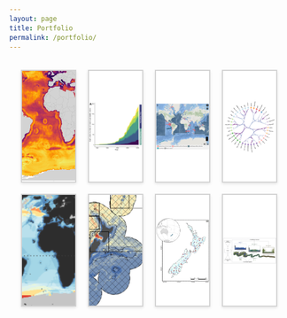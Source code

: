 ```yaml
---
layout: page
title: Portfolio
permalink: /portfolio/
---
```


<html lang="en">
<head>
    <meta charset="UTF-8">
    <meta name="viewport" content="width=device-width, initial-scale=1.0">
    <title>Portfolio Tabs</title>
   <style>
       #portfolio-tabs {
    max-width: 1200px;
    margin: 0 auto;
    padding: 20px;
}
.tab-container {
    display: flex;
    flex-wrap: wrap;
    justify-content: space-around;
    gap: 20px;
}
.tab {
    height: 200px;
    flex-basis: calc(25% - 20px);
    position: relative;
    cursor: pointer;
    overflow: hidden;
    transition: transform 0.3s ease;
    background-color: white;
    aspect-ratio: 16 / 9;
    border: 2px solid #D3D3D3;
    box-shadow: 0 2px 5px rgba(0,0,0,0.1);
}
.tab:hover {
    transform: scale(1.05);
}
.tab img {
    width: 100%;
    height: 100%;
    object-fit: contain;
}
/* New styles for specific projects */
.tab[data-tab="project8"] img {
    width: 185%; /* Make the image larger than the container */
    height: 185%; /* Make the image larger than the container */
    object-fit: cover;
    /* Center the enlarged image */
    position: relative;
    left: 50%;
    top: 50%;
    transform: translate(-50%, -50%);
}
.tab[data-tab="project4"] img {
    width: 125%; /* Make the image larger than the container */
    height: 125%; /* Make the image larger than the container */
    object-fit: cover;
    /* Center the enlarged image */
    position: relative;
    left: 50%;
    top: 50%;
    transform: translate(-50%, -50%);
}
.tab[data-tab="project3"] img {
    width: 125%; /* Make the image larger than the container */
    height: 125%; /* Make the image larger than the container */
    object-fit: cover;
    /* Center the enlarged image */
    position: relative;
    left: 50%;
    top: 50%;
    transform: translate(-50%, -50%);
}
/* Rest of your existing styles */
.tab-overlay {
    position: absolute;
    bottom: 0;
    left: 0;
    right: 0;
    background-color: rgba(6, 79, 141, 0.8);
    color: white;
    padding: 10px;
    text-align: center;
    transform: translateY(100%);
    transition: transform 0.3s ease;
}
.tab:hover .tab-overlay {
    transform: translateY(0);
}
.short-title {
    font-size: 16px;
    font-weight: bold;
    display: block;
    margin-bottom: 5px;
}
.tab-divider {
    border: 0;
    height: 1px;
    background-color: rgba(255, 255, 255, 0.5);
    margin: 5px 0;
}
.long-title {
    font-size: 14px;
    display: block;
}
.modal-overlay {
    display: none;
    position: fixed;
    z-index: 1000;
    left: 0;
    top: 0;
    width: 100%;
    height: 100%;
    overflow: auto;
    background-color: rgba(0, 0, 0, 0.7);
}
.modal-content {
    background-color: #fefefe;
    margin: 5% auto;
    padding: 20px;
    border: 1px solid #888;
    width: 80%;
    max-width: 1000px;
    position: relative;
    border-radius: 5px;
}
.modal-title {
    font-size: 24px;
    margin-bottom: 10px;
    padding-right: 30px;
}
.modal-divider {
    border: 0;
    height: 1px;
    background-color: #ccc;
    margin: 10px 0;
}
.modal-description {
    font-size: 16px;
    color: #666;
    margin-bottom: 20px;
}
.close-btn {
    color: #aaa;
    float: right;
    font-size: 28px;
    font-weight: bold;
    cursor: pointer;
}
.close-btn:hover,
.close-btn:focus {
    color: #000;
    text-decoration: none;
    cursor: pointer;
}
.project-container {
    display: flex;
    flex-direction: column;
    align-items: center;
    width: 100%;
    max-width: 800px;
    margin: 0 auto;
}
.project-description {
    width: 100%;
    text-align: left;
    margin-bottom: 20px;
}
.project-image {
    width: 100%;
    text-align: center;
}
.project-image img {
    max-width: 75%;
    height: auto;
    display: block;
    margin: 20px auto;
}
@media (max-width: 767px) {
    .tab {
        flex-basis: calc(50% - 20px);
    }
}
@media (max-width: 480px) {
    .tab {
        flex-basis: 100%;
    }
}
    </style>
</head>
<body>
    <div id="portfolio-tabs">
        <div class="tab-container">
        <div class="tab" data-tab="project8">
                <img src="/assets/img/portfolio/Global_fishing_map.png" alt="Project 8">
                <div class="tab-overlay">
                    <span class="short-title">Global Fishing Effort</span>
                    <hr class="tab-divider">
                    <span class="long-title">Machine Learning for Fishing Estimates</span>
                </div>
            </div>
        <div class="tab" data-tab="project7">
                <img src="/assets/img/portfolio/Mouton et al. 2024_MPAs.png" alt="Project 7">
                <div class="tab-overlay">
                    <span class="short-title">Protection of Shark and Ray Areas</span>
                    <hr class="tab-divider">
                    <span class="long-title">Evaluating the governance and protection of sharks and rays</span>
                </div>
            </div>
            <div class="tab" data-tab="project6">
                <img src="/assets/img/portfolio/ISRAs e-atlas.png" alt="Project 6">
                <div class="tab-overlay">
                    <span class="short-title">Important Shark and Ray Areas</span>
                    <hr class="tab-divider">
                    <span class="long-title">Mapping critical shark habitat accross the world</span>
                </div>
            </div>
            <div class="tab" data-tab="project5">
                <img src="/assets/img/portfolio/HEB_2G_males_clusters.png" alt="Project 5">
                <div class="tab-overlay">
                    <span class="short-title">Hierarchical Edge Bundling</span>
                    <hr class="tab-divider">
                    <span class="long-title">Analyses of cardiometabolic biomarkers</span>
                </div>
            </div>
            <div class="tab" data-tab="project4">
                <img src="/assets/img/portfolio/Pimiento et al. 2024.png" alt="Project 4">
                <div class="tab-overlay">
                    <span class="short-title">Global shark biodiversity</span>
                    <hr class="tab-divider">
                    <span class="long-title">Assessing elasmobranch functional diversity at the global scale</span>
                </div>
            </div>
            <div class="tab" data-tab="project3">
                <img src="/assets/img/portfolio/Stephenson et al. 2020.png" alt="Project 3">
                <div class="tab-overlay">
                    <span class="short-title">Cetacean biodiversity modelling</span>
                    <hr class="tab-divider">
                    <span class="long-title">Modelling cetacean biodiversity in New Zealand waters</span>
                </div>
            </div>
            <div class="tab" data-tab="project2">
                <img src="/assets/img/portfolio/Mouton et al. 2020 map.png" alt="Project 2">
                <div class="tab-overlay">
                    <span class="short-title">Climate change and river biodiversity</span>
                    <hr class="tab-divider">
                    <span class="long-title">Time series analyses of biodiversity change</span>
                </div>
            </div>
            <div class="tab" data-tab="project1">
                <img src="/assets/img/portfolio/Mouton et al. 2018 GAbs.png" alt="Project 1">
                <div class="tab-overlay">
                    <span class="short-title">Functional diversity of stream macrophytes</span>
                    <hr class="tab-divider">
                    <span class="long-title">Evaluating macrophyte functional responses to anthropogenic disturbances</span>
                </div>
            </div>
        </div>
        <div id="modal-overlay" class="modal-overlay">
            <div class="modal-content">
                <span class="close-btn">&times;</span>
                <h2 class="modal-title"></h2>
                <hr class="modal-divider">
                <p class="modal-description"></p>
                <div id="modal-body"></div>
            </div>
        </div>
    </div>
        <template id="project8-template">
    <div class="project-container">
        <div class="project-description">
            <p>I was hired by <a href="https://www.catalinapimiento.com/" target="_blank">Dr. Catalina Pimiento</a> from the University of Zurich to compile and analyze global fishing effort datasets for a research project.</p>
            </div>
            <div class="project-description">
             <p> For this, I used Global Fishing Watch’s latest datasets of fishing hours from Automatic Identification System (AIS) detections and fishing vessel detections from Sentinel-1 Synthetic Aperture Radar (SAR) imagery processing. These databases include dozens to hundreds of millions of records and are the best datasets for estimating fishing effort globally.</p>
            </div>
            <div class="project-image">
            <img src="/assets/img/portfolio/AIS_fishing_map.png" alt="Fig. 1">
            </div>
            <div class="project-image">
            <img src="/assets/img/portfolio/SAR_fishing_map.png" alt="Fig. 2">
            </div>
            <div class="project-description">
             <p></p>
            <p> However, while AIS-based datasets offer unique information on global fishing effort, in some areas of the world (such as the Coral Triangle or the Caribbean Sea), fishing vessels do not broadcast AIS information. Nonetheless, fishing activity is detected in these regions through satellite imagery processing. To convert fishing vessel detections into estimated fishing hours in areas with only SAR detections, I built a machine learning-based predictive model (using random forest modeling) to predict fishing hours in these regions. The model included more than 150,000 records as training data and environmental predictors, such as the distance to ports, to improve performance. I also performed spatially blocked cross-validation and prediction to overcome spatial autocorrelation. As a result, my model explained 80% of the variation in fishing hours, and I was able to confidently predict fishing hours in 60,000 ocean grid cells.</p>
        </div>
            <div class="project-image">
            <img src="/assets/img/portfolio/predicted_plot_SAR_only.png" alt="Fig. 3">
            </div>
        <div class="project-description">
             <p></p>
            <p> In a second step, I used the same approach to predict estimated fishing hours in every ocean grid cell. I built a random forest model of fishing hours according to a wide range of environmental descriptors, including bathymetry, distance to ports, and marine protected area locations. This generated the map of estimated fishing hours in every ocean cell of the world, with the model explaining more than 75% of the variation in fishing hours.</p>
        </div>
        <div class="project-image">
            <img src="/assets/img/portfolio/Global_fishing_map.png" alt="Fig. 4">
            </div>
        <div class="project-description">
             <p></p>
            <p>
                    <a href="https://github.com/TheophileMt92/GFW-Global-fishing-hours" target="_blank">GitHub Repository</a> 
                </p>
        </div>
        </div>
</template>
    <template id="project7-template">
    <div class="project-container">
        <div class="project-description">
            <p>I led and published <a href="https://www.sciencedirect.com/science/article/pii/S0308597X24004482?via%3Dihub" target="_blank">an article in Marine Policy</a> with 45 co-authors from Academia, Governments and NGOs under the supervision of <a href="https://www.linkedin.com/in/rima-jabado-93656a6b/?originalSubdomain=ae" target="_blank">Dr. Rima Jabado</a>, the Chair of the <a href="https://www.iucnssg.org/" target="_blank">IUCN SSC Shark Specialist Group</a>. The article is titled: <i>"Shortfalls in the protection of Important Shark and Ray Areas undermine shark conservation efforts in the Central and South American Pacific"</i>. </p>
            </div>
            <div class="project-image">
            <img src="/assets/img/portfolio/Mouton et al. 2024_Fig. 1.jpeg" alt="Fig. 1">
            </div>
            <div class="project-description">
             <p></p>
            <p> The project consisted of (i) assessing trends in Marine Protected Area (MPA) expansion and extent across the 12 nations of the region; (ii) quantifying the spatial overlap between MPAs and Important Shark and Ray Areas (ISRAs); and (iii) evaluating the effectiveness of the current MPA governance structure at protecting sharks and their critical habitat. We did this by utilising a combination of text analyses, statistical modelling (GLMM, PCA, Clustering) and GIS tools (sf, ArcGis).</p>
        </div>
            <div class="project-image">
            <img src="/assets/img/portfolio/Mouton et al. 2024_Fig. 2.jpeg" alt="Fig. 2">
            </div>
        <div class="project-description">
             <p></p>
            <p> There has been a recent rapid increase in the establishment of MPAs with 90 % of current MPAs in the region designated since 2010. Yet, El Salvador, Guatemala, Peru, and Honduras still protect less than 10 % of their waters. We find that ISRAs overlap with all MPAs by only 15.6 % and with no-take MPAs by 7.3 %. Of 182 MPAs identified, 41.8 % do not have a management plan, comprising 39.8 % of the total MPA extent. Mexico, Costa Rica, and Colombia have relatively strong governance frameworks in place and, along with Panama, Honduras, and Ecuador, represent the highest overlap between MPAs and ISRAs. However, the contribution of the remaining six countries to shark protection via MPAs is low based on limited spatial overlap with ISRAs (less than 2 % each).</p>
        </div>
        <div class="project-image">
            <img src="/assets/img/portfolio/Mouton et al. 2024_Fig. 5.jpeg" alt="Fig. 5">
            </div>
        <div class="project-description">
             <p></p>
            <p> As countries mobilise to meet the 30×30 target, we propose considering ISRAs as a key component of spatial planning when designing new MPAs, designating existing partially protected areas as no-take zones, or reshaping the boundaries of existing MPAs.</p>
            <p>
                    <a href="https://github.com/TheophileMt92/ISRA_R12_MPA_overlaps" target="_blank">GitHub Repository</a> |
                    <a href="https://www.sciencedirect.com/science/article/pii/S0308597X24004482?via%3Dihub" target="_blank">Mouton et al. 2024 (Marine Policy)</a>
                </p>
        </div>
        </div>
</template>
<template id="project6-template">
    <div class="project-container">
        <div class="project-description">
            <p>I was a postdoctoral researcher and scientific coordinator for the <a href="https://www.iucnssg.org/" target="_blank">IUCN SSC Shark Specialist Group</a> during a year, working on the <a href="https://sharkrayareas.org/" target="_blank">Important Shark and Ray Areas project</a>. </p>
            <p>As I started the job, we tackled the Mediterranean and Black Seas Region and I was responsible for coordinating research in France, Monaco and Italy. The project resulted in the publication of 65 ISRAs, read the report <a href="https://sharkrayareas.org/download/mediterranean-and-black-seas-regional-compendium-of-important-shark-and-ray-areas/" target="_blank">here</a>. A video of the workshop held in Thessaloniki, Greece is accessible below.</p>
        </div>
        <div class="project-video">
            <a href="https://www.youtube.com/watch?v=vghKtCjsP-g" target="_blank">
                <img src="https://img.youtube.com/vi/vghKtCjsP-g/0.jpg" alt="ISRA MED Workshop video">
            </a>
        </div>
        <div class="project-description">
             <p></p>
            <p>We later tackled the Western Indian Ocean Region and I was responsible for coordinating research in Seychelles, the Chagos Archipelago, La Réunion, Mauritius and the United Arab Emirates. The project resulted in the publication of 125 ISRAs, read the report <a href="https://sharkrayareas.org/download/western-indian-ocean-regional-compendium-of-important-shark-and-ray-areas/" target="_blank">here</a>. A video of the workshop held in Durban, South Africa is accessible below.</p>
        </div>
        <div class="project-video">
            <a href="https://www.youtube.com/watch?v=T5jFvc3bX4E" target="_blank">
                <img src="https://img.youtube.com/vi/T5jFvc3bX4E/0.jpg" alt="ISRA WIO Workshop video">
            </a>
        </div>
    </div>
</template>
    <template id="project5-template">
        <div class="project-container">
            <div class="project-description">
                <p>I was hired by <a href="https://uchile.cl/portafolio-academico/portafolio-academico/academico/49064" target="_blank">Prof. María Paulina Correa Burrows</a> from the Universidad de Chile to apply Hierchical Edge Bundling (HEB) to cardiometabolic health markers for a study on the effects of obesity on the health of teenagers. I produced ten different HEBs, a quarto document and publication ready charts for this consultancy. The project is publicly accessible on my <a href="https://github.com/TheophileMt92/Hierarchal-Edge-Bundling" target="_blank">GitHub Repository</a> </p>
                <div class="project-image">
                <img src="/assets/img/portfolio/HEB_2G_males_clusters.png" alt="Project 2">
            </div>
            </div>
        </div>
    </template>
    <template id="project4-template">
        <div class="project-container">
            <div class="project-description">
                <p>A group of researchers led by <a href="https://www.catalinapimiento.com/" target="_blank">Dr. Catalina Pimiento</a> and <a href="https://fableprieur.weebly.com/" target="_blank">Prof. Fabien Leprieur</a>, and including myself, investigated the functional diversity of sharks and rays in the world.</p>
                <p>The group created a trait dataset of > 1000 species to assess elasmobranch functional diversity and compare it against previously studied facets (taxonomic and phylogenetic), to identify species- and spatial- conservation priorities. This consisted of using global spatial datasets of shark and ray distributions and macroecological statistical analyses (generalised modelling, ordination methods, spatial mapping methods etc.). </p>
            </div>
            <div class="project-image">
                <img src="/assets/img/portfolio/Pimiento et al. 2024_2maps.png" alt="Project 3">
            </div>
            <div class="project-description">
                <p>The spatial analyses showed that elasmobranch functional richness is concentrated along continental shelves and around oceanic islands, with 18 distinguishable hotspots. These hotspots only marginally overlap with those of other biodiversity facets, reflecting a distinct spatial fingerprint of functional diversity. </p> 
                <p> Elasmobranch biodiversity facets converge with fishing pressure along the coast of China, which emerged as a critical frontier in conservation. Meanwhile, several components of elasmobranch functional diversity fall in high seas and/or outside the global network of marine protected areas.</p>
                <p>These results highlight acute vulnerability of the world's elasmobranchs' functional diversity and reveal global priorities for elasmobranch functional biodiversity previously overlooked.</p>
                <p>
                    <a href="https://github.com/Pimiento-Research-Group/sharks-FD_biodiv_global" target="_blank">GitHub Repository</a> |
                    <a href="https://www.nature.com/articles/s41467-023-43212-3" target="_blank">Pimiento et al. 2024 (Nature communications)</a>
                </p>
            </div>
        </div>
    </template>
    <template id="project3-template">
        <div class="project-container">
            <div class="project-description">
                <p>A group of researchers led by <a href="https://www.ncl.ac.uk/nuact/fellows/profile/fabricestephenson.html" target="_blank">Dr. Fabrice Stephenson</a> and myself, and involving internationally renowned cetacean ecologists, such as <a href="https://mmi.oregonstate.edu/people/leigh-g-torres">Leigh G. Torres</a> and <a href="https://usys.ethz.ch/en/people/profile.MjIyODg5.TGlzdC82MzcsMzIwMTk3MjIy.html">Camille Albouy</a> investigated the spatial distribution of cetacean biodiversity in New Zealand waters. This project led to three research papers published in Rank A journals.</p>
                <p><a href="https://onlinelibrary.wiley.com/doi/full/10.1111/ddi.13035" target="_blank">The first publication</a> involved modelling the spatial distribution of cetaceans in New Zealand. For this, we curated a national database of cetacean sightings at sea (>7000 sightings) and used Boosted Regression Tree and Relative Environmental Suitability modelling to predict the distribution of 30 species and species richness within New Zealand's EEZ. <a href="https://docs.niwa.co.nz/library/public/NZAEBR-240.pdf" target="_blank">A report</a> was also published and prepared for Fisheries New Zealand (Ministry for Primary Industries). </p>
            </div>  
            <div class="project-image">
                <img src="/assets/img/portfolio/Stephenson et al. 2020.png" alt="Project 4">
            </div>
            <div class="project-description">
                <p><a href="https://esajournals.onlinelibrary.wiley.com/doi/full/10.1002/ecs2.3633" target="_blank">The second publication</a> used the prioritisation software <a href="https://zonationteam.github.io/Zonation5/" target="_blank">Zonation</a> to identify cetacean richness hotspots for conservation management. We investigated how varying levels of uncertainty in predictions of the taxa' occurrence layers would affect our interpretation of cetacean hotspots.</p>
            </div>
            <div class="project-image">
                <img src="/assets/img/portfolio/Stephenson et al. 2021.png" alt="Project 4">
            </div>
            <div class="project-description">
                <p>In <a href="https://www.sciencedirect.com/science/article/abs/pii/S0006320722000374" target="_blank">the third publication</a> we modelled spatial patterns of taxonomic, functional, and phylogenetic diversity of cetaceans. We examined areas of congruence among hotspots of richness and uniqueness components of biodiversity and measured the contribution of species to biodiversity. </p>
            </div>
            <div class="project-image">
                <img src="/assets/img/portfolio/Mouton et al. 2022 Biocons.png" alt="Project 4">
            </div>
            <p>
                    <a href="https://onlinelibrary.wiley.com/doi/full/10.1111/ddi.13035" target="_blank">Stephenson et al. 2020 (Diversity and Distributions)</a> |
                    <a href="https://esajournals.onlinelibrary.wiley.com/doi/full/10.1002/ecs2.3633" target="_blank">Stephenson et al. 2021 (Ecosphere)</a> |
                    <a href="https://www.sciencedirect.com/science/article/abs/pii/S0006320722000374" target="_blank">Mouton et al. 2022 (Biological Conservation)</a> 
                </p>
        </div>
    </template>
    <template id="project2-template">
    <div class="project-container">
        <div class="project-description">
            <p>This project constituted the core of my PhD project. I designed and led studies on temporal changes in biodiversity under climate and land-use change using databases from New Zealand's national network monitoring programs. I collaborated with scientists during this research, mostly <a href="https://tonkinlab.org/" target="_blank">Assoc. Prof. Jonathan Tonkin</a> and <a href="https://glowabio.org/authors/mathieu-floury/" target="_blank">Dr. Mathieu Floury</a>. </p>
        </div>
        <div class="project-image">
            <img src="/assets/img/portfolio/Mouton et al. 2020 map.png" alt="Project 5" style="width: 60%; height: auto;">
        </div>
        <div class="project-description">
            <p>In <a href="https://onlinelibrary.wiley.com/doi/abs/10.1111/gcb.15389" target="_blank">the first publication</a>, I assessed temporal changes in taxonomic and functional spatial beta-diversity of river macroinvertebrates and possible drivers of these changes using Hierarchical Generalised Additive Modelling. We observed long-term, mostly climate-induced, temporal trends towards taxonomic homogenization but functional differentiation among macroinvertebrate assemblages.</p>
        </div>
        <div class="project-image">
            <img src="/assets/img/portfolio/Mouton et al. 2020 GCB Fig 1.png" alt="Project 5">
        </div> 
        <div class="project-description">
            <p>In <a href="https://nsojournals.onlinelibrary.wiley.com/doi/10.1111/ecog.06148" target="_blank">the second publication</a> I examined changes in population size and range shifts of species pools, and related these to taxonomy and functional traits. We found that increases in population and species range size were more prevalent than decreases in population and range size. Species shifted their ranges towards higher latitudes on average by 50 km per decade. Despite little to no relationship with taxonomy, we uncovered distinct relationships between functional traits and population trends and latitudinal species range shifts.</p>
        </div>
        <div class="project-image">
            <img src="/assets/img/portfolio/Mouton et al. 2022 FD spaces.jpg" alt="Project 5">
        </div>
        <div class="project-description">
            <p>This work was also showcased in <a href="https://issuu.com/naturevolve/docs/issue_12_naturevolve" target="_blank">Issue 12</a> of the science magasine NatureVolve, page 32.</p>
        </div>
        <p>
                    <a href="https://onlinelibrary.wiley.com/doi/abs/10.1111/gcb.15389" target="_blank">Mouton et al. 2020 (Global Change Biology)</a> |
                    <a href="https://nsojournals.onlinelibrary.wiley.com/doi/10.1111/ecog.06148" target="_blank">Mouton et al. 2022 (Ecography)</a> |
                    <a href="https://issuu.com/naturevolve/docs/issue_12_naturevolve" target="_blank">NatureVolve (Issue 12)</a> 
                </p>
    </div>
</template>
    <template id="project1-template">
        <div class="project-container">
            <div class="project-description">
                <p>This was my first project while working at the <a href="https://niwa.co.nz/" target="_blank">National Institute for Water and Atmospheric Reseach</a>. It led to my <a href="https://www.sciencedirect.com/science/article/abs/pii/S0048969718351507" target="_blank">first scientific publication</a>. I compiled a database of native and non-native macrophyte abundance in Waikato Region (New Zealand) streams, a matrix of 11 functional traits and data on associated natural and human-driven processes.</p>
            </div>
            <div class="project-image">
                <img src="/assets/img/portfolio/Mouton et al. 2018 map.png" alt="Project 5" style="width: 40%; height: auto;">
            </div>
            <div class="project-description">
                <p>I used a three-way ordination technic (RLQ analysis), multidimentional functional diversity indices and a model-averaging procedure to determine the functional response of macrophytes to anthropogenic disturbances. This demonstrated that stream reach-scale habitat disturbances were associated to a dominance of more productive species, equating to a greater abundance of non-native species. </p>
                </div>
            <div class="project-image">
                <img src="/assets/img/portfolio/Mouton et al. 2018 diverging barplot.png" alt="Project 5" style="width: 60%; height: auto;">
            </div>
            <div class="project-description">
                <p>These results suggest that the conservation and restoration of riparian vegetation that provides substantial shading and hydromorphologically diverse in-stream habitat, would have beneficial direct and indirect effects on ecosystem functioning, and contribute to the mitigation of land-use impacts.</p>
            </div>
            <p>
                    <a href="https://www.sciencedirect.com/science/article/abs/pii/S0048969718351507" target="_blank">Mouton et al. 2019 (Science of the Total Environment)</a> 
                </p>
        </div>
    </template>
    <script>
        document.addEventListener('DOMContentLoaded', function() {
    const tabContainer = document.querySelector('.tab-container');
    const modalOverlay = document.getElementById('modal-overlay');
    const modalTitle = document.querySelector('.modal-title');
    const modalDescription = document.querySelector('.modal-description');
    const modalBody = document.getElementById('modal-body');
    const closeBtn = document.querySelector('.close-btn');
    const projectInfo = {
         project8: {
            title: "Global Fishing Effort Analysis",
            description: "Utilizing Advanced Machine Learning Techniques to Estimate Fishing Hours Across the World's Oceans."
        },
         project7: {
            title: "Protection of Sharks and Rays",
            description: "Evaluating the governance and protection of sharks and rays in the Central and South American Pacific."
        },
        project6: {
            title: "Important Shark and Ray Areas",
            description: "Mapping critical habitat of Sharks, Rays and Chimaeras across the globe."
        },
        project5: {
            title: "Hierarchical Edge Bundling",
            description: "Applying Hierarchical Edge Bundling to cardiometabolic health markers"
        },
        project4: {
            title: "Functional diversity of sharks and rays",
            description: "Macroecological analyses of shark biodiversity, overlaps with industrial fishing pressure and with marine protected areas."
        },
        project3: {
            title: "Cetacean Biodiversity Modelling in New Zealand Waters",
            description: "A comprehensive study on the distribution and diversity of cetacean species in New Zealand waters."
        },
        project2: {
            title: "Macroecological analyses of biodiversity change",
            description: "Time-series analyses of biodiversity facing climate and land-use change: New Zealand's Rivers as case study"
        },
        project1: {
            title: "Functional diversity response to habitat disturbances",
            description: "Analysing native and non-native stream macrophyte assemblage response to habitat disturbances in an agricultural landscape."
        }
    };
    tabContainer.addEventListener('click', function(event) {
        const tab = event.target.closest('.tab');
        if (tab) {
            const tabId = tab.getAttribute('data-tab');
            const template = document.getElementById(`${tabId}-template`);
            if (template) {
                modalTitle.textContent = projectInfo[tabId].title;
                modalDescription.textContent = projectInfo[tabId].description;
                modalBody.innerHTML = '';
                modalBody.appendChild(template.content.cloneNode(true));
                modalOverlay.style.display = 'block';
            }
        }
    });
    closeBtn.addEventListener('click', () => {
        modalOverlay.style.display = 'none';
    });
    window.addEventListener('click', (event) => {
        if (event.target == modalOverlay) {
            modalOverlay.style.display = 'none';
        }
    });
});
    </script>
</body>
</html>
